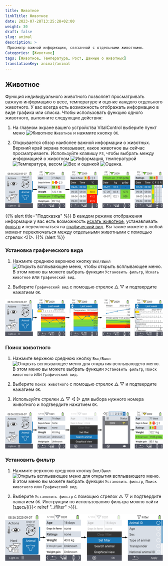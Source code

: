 ```yaml
---
title: Животное
linkTitle: Животное
date: 2023-07-28T13:25:28+02:00
weight: 30
draft: false
slug: animal
description: >
 Просмотр важной информации, связанной с отдельными животными.
Categories: [Животное]
tags: [Животное, Температура, Рост, Данные о животных]
translationKey: animal/animal
---
```

## Животное

Функция индивидуального животного позволяет просматривать важную информацию о весе, температуре и оценке каждого отдельного животного. У вас всегда есть возможность отображать информацию в виде графика или списка. Чтобы использовать функцию одного животного, выполните следующие действия:

1. На главном экране вашего устройства VitalControl выберите пункт меню <img src="/icons/main/animal.svg" width="35" align="bottom" alt="Животное" /> `Животное` и нажмите кнопку `OK`.

2. Открывается обзор наиболее важной информации о животных. Верхний край экрана показывает, какое животное вы сейчас просматриваете. Используйте клавишу `F3`, чтобы выбрать между информацией о животном <img src="/icons/footer/info.svg" width="20" align="bottom" alt="Информация" />, температурой <img src="/icons/actions/temperature.svg" width="10" align="bottom" alt="Температура" />, весом  <img src="/icons/actions/weight.svg" width="20" align="bottom" alt="Вес" /> и оценкой <img src="/icons/actions/rating.svg" width="25" align="bottom" alt="Оценка" />.

![VitalControl: Меню Животное](images/list.png "Отображение в виде списка")

{{% alert title="Подсказка"  %}}
В каждом режиме отображения информации у вас есть возможность [искать животное](#поиск-животного), устанавливать [фильтр](#установить-фильтр) и переключаться на [графический вид](#установка-графического-вида).
Вы также можете в любой момент переключаться между отдельными животными с помощью стрелок ◁ ▷.
{{% /alert %}}

### Установка графического вида

1. Нажмите среднюю верхнюю кнопку `Вкл/Выкл` <img src="/icons/footer/search_chart.svg" width="40" align="bottom" alt="Открыть всплывающее меню" />, чтобы открыть всплывающее меню. В этом меню вы можете выбрать функции `Установить фильтр`, `Искать животное` или `Графический вид`.

2. Выберите `Графический вид` с помощью стрелок △ ▽ и подтвердите нажатием `OK`.

![VitalControl: Меню Животное](images/graphic.png "Представление в виде графики")

### Поиск животного

1. Нажмите верхнюю среднюю кнопку `Вкл/Выкл` <img src="/icons/footer/search_chart.svg" width="40" align="bottom" alt="Открыть всплывающее меню" /> для открытия всплывающего меню. В этом меню вы можете выбрать функции `Установить фильтр`, `Поиск животного` или `Графический вид`.

2. Выберите `Поиск животного` с помощью стрелок △ ▽ и подтвердите нажатием `OK`.

3. Используйте стрелки △ ▽ ◁ ▷ для выбора нужного номера животного и подтвердите нажатием `OK`.

![VitalControl: Меню Животное](images/search.png "Поиск животного")

### Установить фильтр

1. Нажмите верхнюю среднюю кнопку `Вкл/Выкл` <img src="/icons/footer/search_chart.svg" width="40" align="bottom" alt="Открыть всплывающее меню" /> для открытия всплывающего меню. В этом меню вы можете выбрать функции `Установить фильтр`, `Поиск животного` или `Графический вид`.

2. Выберите `Установить фильтр` с помощью стрелок △ ▽ и подтвердите нажатием `OK`.
Инструкции по использованию фильтра можно найти [здесь]({{< relref "../filter" >}}).

![VitalControl: Меню Животное](images/filter.png "Установить фильтр")
